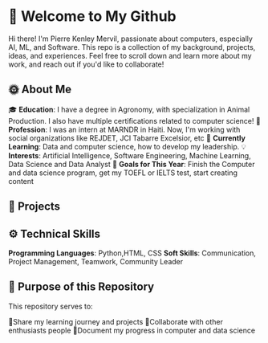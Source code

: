 # 👋 Welcome to My Github

Hi there! I'm Pierre Kenley Mervil, passionate about computers, especially AI, ML,
and Software.
This repo is a collection of my background, projects, ideas, and experiences.
Feel free to scroll down and learn more about my work, and reach out if you'd like
to collaborate!

## 🌞 About Me

🎓 **Education**: I have a degree in Agronomy, with specialization in Animal Production.
I also have multiple certifications related to computer science!
💼 **Profession**: I was an intern at MARNDR in Haiti. Now, I'm working with social
organizations like REJDET, JCI Tabarre Excelsior, etc
🌱 **Currently Learning**: Data and computer science, how to develop my leadership.
💡 **Interests**: Artificial Intelligence, Software Engineering, Machine Learning,
Data Science and Data Analyst
🚀 **Goals for This Year**: Finish the Computer and data science program,
get my TOEFL or IELTS test, start creating content

## 📂 Projects

## ⚙️ Technical Skills

**Programming Languages**: Python,HTML, CSS
**Soft Skills**: Communication, Project Management, Teamwork, Community Leader

## 🎯 Purpose of this Repository

This repository serves to:

💎Share my learning journey and projects
💎Collaborate with other enthusiasts people
💎Document my progress in computer and data science
